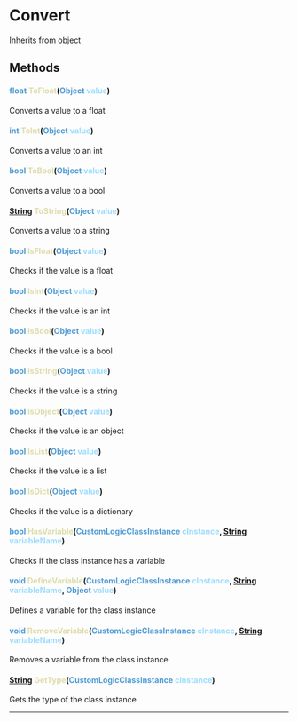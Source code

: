 # Convert
Inherits from object
## Methods
#### <span style="color:#509cd4;">float</span> <span style="color:#dcdcaa;">ToFloat</span>(<span style="color:#509cd4;">Object</span> <span style="color:#9cdcfe;">value</span>)
Converts a value to a float
#### <span style="color:#509cd4;">int</span> <span style="color:#dcdcaa;">ToInt</span>(<span style="color:#509cd4;">Object</span> <span style="color:#9cdcfe;">value</span>)
Converts a value to an int
#### <span style="color:#509cd4;">bool</span> <span style="color:#dcdcaa;">ToBool</span>(<span style="color:#509cd4;">Object</span> <span style="color:#9cdcfe;">value</span>)
Converts a value to a bool
#### <span style="color:#509cd4;">[String](../static/String.md)</span> <span style="color:#dcdcaa;">ToString</span>(<span style="color:#509cd4;">Object</span> <span style="color:#9cdcfe;">value</span>)
Converts a value to a string
#### <span style="color:#509cd4;">bool</span> <span style="color:#dcdcaa;">IsFloat</span>(<span style="color:#509cd4;">Object</span> <span style="color:#9cdcfe;">value</span>)
Checks if the value is a float
#### <span style="color:#509cd4;">bool</span> <span style="color:#dcdcaa;">IsInt</span>(<span style="color:#509cd4;">Object</span> <span style="color:#9cdcfe;">value</span>)
Checks if the value is an int
#### <span style="color:#509cd4;">bool</span> <span style="color:#dcdcaa;">IsBool</span>(<span style="color:#509cd4;">Object</span> <span style="color:#9cdcfe;">value</span>)
Checks if the value is a bool
#### <span style="color:#509cd4;">bool</span> <span style="color:#dcdcaa;">IsString</span>(<span style="color:#509cd4;">Object</span> <span style="color:#9cdcfe;">value</span>)
Checks if the value is a string
#### <span style="color:#509cd4;">bool</span> <span style="color:#dcdcaa;">IsObject</span>(<span style="color:#509cd4;">Object</span> <span style="color:#9cdcfe;">value</span>)
Checks if the value is an object
#### <span style="color:#509cd4;">bool</span> <span style="color:#dcdcaa;">IsList</span>(<span style="color:#509cd4;">Object</span> <span style="color:#9cdcfe;">value</span>)
Checks if the value is a list
#### <span style="color:#509cd4;">bool</span> <span style="color:#dcdcaa;">IsDict</span>(<span style="color:#509cd4;">Object</span> <span style="color:#9cdcfe;">value</span>)
Checks if the value is a dictionary
#### <span style="color:#509cd4;">bool</span> <span style="color:#dcdcaa;">HasVariable</span>(<span style="color:#509cd4;">CustomLogicClassInstance</span> <span style="color:#9cdcfe;">cInstance</span>, <span style="color:#509cd4;">[String](../static/String.md)</span> <span style="color:#9cdcfe;">variableName</span>)
Checks if the class instance has a variable
#### <span style="color:#509cd4;">void</span> <span style="color:#dcdcaa;">DefineVariable</span>(<span style="color:#509cd4;">CustomLogicClassInstance</span> <span style="color:#9cdcfe;">cInstance</span>, <span style="color:#509cd4;">[String](../static/String.md)</span> <span style="color:#9cdcfe;">variableName</span>, <span style="color:#509cd4;">Object</span> <span style="color:#9cdcfe;">value</span>)
Defines a variable for the class instance
#### <span style="color:#509cd4;">void</span> <span style="color:#dcdcaa;">RemoveVariable</span>(<span style="color:#509cd4;">CustomLogicClassInstance</span> <span style="color:#9cdcfe;">cInstance</span>, <span style="color:#509cd4;">[String](../static/String.md)</span> <span style="color:#9cdcfe;">variableName</span>)
Removes a variable from the class instance
#### <span style="color:#509cd4;">[String](../static/String.md)</span> <span style="color:#dcdcaa;">GetType</span>(<span style="color:#509cd4;">CustomLogicClassInstance</span> <span style="color:#9cdcfe;">cInstance</span>)
Gets the type of the class instance

---


